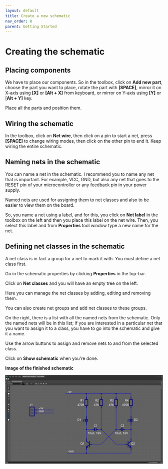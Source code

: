 ```yaml
---
layout: default
title: Create a new schematic
nav_order: 8
parent: Getting Started
---
```

# Creating the schematic

## Placing components

We have to place our components. So in the toolbox, click on **Add new part**, choose the part you want to place, rotate the part with **[SPACE]**, mirror it on X-axis using **[X]** or **[Alt + X]** from keyboard, or mirror on Y-axis using **[Y]** or [**Alt + Y]** key.

Place all the parts and position them.

## Wiring the schematic

In the toolbox, click on **Net wire**, then click on a pin to start a net, press **[SPACE]** to change wiring modes, then click on the other pin to end it. Keep wiring the entire schematic.

## Naming nets in the schematic

You can name a net in the schematic. I recommend you to name any net that is important. For example, VCC, GND, but also any net that goes to the RESET pin of your microcontroller or any feedback pin in your power supply.

Named nets are used for assigning them to net classes and also to be easier to view them on the board.

So, you name a net using a label, and for this, you click on **Net label** in the toolbox on the left and then you place this label on the net wire. Then, you select this label and from **Properties** tool window type a new name for the net.

## Defining net classes in the schematic

A net class is in fact a group for a net to mark it with. You must define a net class first. 

Go in the schematic properties by clicking **Properties** in the top-bar. 

Click on **Net classes** and you will have an empty tree on the left. 

Here you can manage the net classes by adding, editing and removing them. 

You can also create net groups and add net classes to these groups.

On the right, there is a list with all the named nets from the schematic. Only the named nets will be in this list; if you are interested in a particular net that you want to assign it to a class, you have to go into the schematic and give it a name.

Use the arrow buttons to assign and remove nets to and from the selected class.

Click on **Show schematic** when you're done.

**Image of the finished schematic**

![Tutorial Schematic Finished](images/tutorial-schematic-finished.png)


